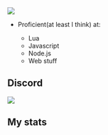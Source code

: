 <img src="https://cdn.discordapp.com/attachments/1103456230627876874/1103461475504361584/AboutMe.png">

- Proficient(at least I think) at:

  - Lua 
  - Javascript
  - Node.js
  - Web stuff


## Discord

<a href="https://discord.com/users/334106948595089408" target="_blank"><img src="https://cdn.discordapp.com/attachments/1103456230627876874/1103534057645690951/Discord.png"></a>


## My stats
<a href=""><img href="https://github-readme-stats.vercel.app/api?username=fireblast3228"></a>



<!--
**fireblast3228/fireblast3228** is a ✨ _special_ ✨ repository because its `README.md` (this file) appears on your GitHub profile.

Here are some ideas to get you started:

- 🔭 I’m currently working on ...
- 🌱 I’m currently learning ...
- 👯 I’m looking to collaborate on ...
- 🤔 I’m looking for help with ...
- 💬 Ask me about ...
- 📫 How to reach me: ...
- 😄 Pronouns: ...
- ⚡ Fun fact: ...
-->
